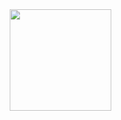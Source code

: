 <div align="center">
  <a href="https://github.com/motawallison">
  <img height="180em" src="https://github-readme-stats.vercel.app/api?username=motawallison&show_icons=true&theme=dark&include_all_commits=true&count_private=true"/>
</div>
